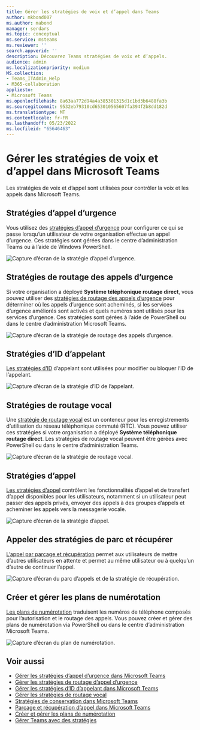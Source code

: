 ```yaml
---
title: Gérer les stratégies de voix et d’appel dans Teams
author: mkbond007
ms.author: mabond
manager: serdars
ms.topic: conceptual
ms.service: msteams
ms.reviewer: ''
search.appverid: ''
description: Découvrez Teams stratégies de voix et d’appels.
audience: admin
ms.localizationpriority: medium
MS.collection:
- Teams_ITAdmin_Help
- M365-collaboration
appliesto:
- Microsoft Teams
ms.openlocfilehash: 8a63aa772d94a4a385301315d1c1bd3b6488fa3b
ms.sourcegitcommit: 9532eb79310cd653010565607fa394f2b8dd182d
ms.translationtype: MT
ms.contentlocale: fr-FR
ms.lasthandoff: 05/23/2022
ms.locfileid: "65646463"
---
```

# <a name="manage-voice-and-calling-policies-in-microsoft-teams"></a>Gérer les stratégies de voix et d’appel dans Microsoft Teams

Les stratégies de voix et d’appel sont utilisées pour contrôler la voix et les appels dans Microsoft Teams.

## <a name="emergency-calling-policies"></a>Stratégies d’appel d’urgence

Vous utilisez des [stratégies d’appel d’urgence](manage-emergency-calling-policies.md) pour configurer ce qui se passe lorsqu’un utilisateur de votre organisation effectue un appel d’urgence. Ces stratégies sont gérées dans le centre d’administration Teams ou à l’aide de Windows PowerShell.

![Capture d’écran de la stratégie d’appel d’urgence.](media/emergency-calling-policy2.png)

## <a name="emergency-call-routing-policies"></a>Stratégies de routage des appels d’urgence

Si votre organisation a déployé **Système téléphonique routage direct**, vous pouvez utiliser des [stratégies de routage des appels d’urgence](manage-emergency-call-routing-policies.md) pour déterminer où les appels d’urgence sont acheminés, si les services d’urgence améliorés sont activés et quels numéros sont utilisés pour les services d’urgence. Ces stratégies sont gérées à l’aide de PowerShell ou dans le centre d’administration Microsoft Teams.

![Capture d’écran de la stratégie de routage des appels d’urgence.](media/emergency-call-routing-policy.png)

## <a name="caller-id-policies"></a>Stratégies d’ID d’appelant

[Les stratégies d’ID](caller-id-policies.md) d’appelant sont utilisées pour modifier ou bloquer l’ID de l’appelant.

![Capture d’écran de la stratégie d’ID de l’appelant.](media/caller-id-policy.png)

## <a name="voice-routing-policies"></a>Stratégies de routage vocal

Une [stratégie de routage vocal](manage-voice-routing-policies.md) est un conteneur pour les enregistrements d’utilisation du réseau téléphonique commuté (RTC). Vous pouvez utiliser ces stratégies si votre organisation a déployé **Système téléphonique routage direct**. Les stratégies de routage vocal peuvent être gérées avec PowerShell ou dans le centre d’administration Teams.

![Capture d’écran de la stratégie de routage vocal.](media/voice-routing-policy.png)

## <a name="calling-policies"></a>Stratégies d’appel

[Les stratégies d’appel](teams-calling-policy.md) contrôlent les fonctionnalités d’appel et de transfert d’appel disponibles pour les utilisateurs, notamment si un utilisateur peut passer des appels privés, envoyer des appels à des groupes d’appels et acheminer les appels vers la messagerie vocale.

![Capture d’écran de la stratégie d’appel.](media/calling-policy.png)

## <a name="call-park-and-retrieve-policies"></a>Appeler des stratégies de parc et récupérer

[L’appel par parcage et récupération](call-park-and-retrieve.md) permet aux utilisateurs de mettre d’autres utilisateurs en attente et permet au même utilisateur ou à quelqu’un d’autre de continuer l’appel.

![Capture d’écran du parc d’appels et de la stratégie de récupération.](media/call-park-policy.png)

## <a name="create-and-manage-dial-plans"></a>Créer et gérer les plans de numérotation

[Les plans de numérotation](create-and-manage-dial-plans.md) traduisent les numéros de téléphone composés pour l’autorisation et le routage des appels. Vous pouvez créer et gérer des plans de numérotation via PowerShell ou dans le centre d’administration Microsoft Teams.

![Capture d’écran du plan de numérotation.](media/dial-plans.png)

## <a name="related-topics"></a>Voir aussi

* [Gérer les stratégies d’appel d’urgence dans Microsoft Teams](manage-emergency-calling-policies.md)
* [Gérer les stratégies de routage d’appel d’urgence](manage-emergency-call-routing-policies.md)
* [Gérer les stratégies d’ID d’appelant dans Microsoft Teams](caller-id-policies.md)
* [Gérer les stratégies de routage vocal](manage-voice-routing-policies.md)
* [Stratégies de conservation dans Microsoft Teams](teams-calling-policy.md)
* [Parcage et récupération d’appel dans Microsoft Teams](call-park-and-retrieve.md)
* [Créer et gérer les plans de numérotation](create-and-manage-dial-plans.md)
* [Gérer Teams avec des stratégies](manage-teams-with-policies.md)
